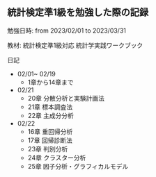 ## 統計検定準1級を勉強した際の記録

勉強日時: from 2023/02/01 to 2023/03/31

教材: 統計検定準1級対応 統計学実践ワークブック


 日記
 
 - 02/01~ 02/19
	- 1章から14章まで
- 02/21
	- 20章 分散分析と実験計画法
	- 21章 標本調査法
	- 22章 主成分分析
- 02/22
	- 16章 重回帰分析
	- 17章 回帰診断法
	- 23章 判別分析
	- 24章 クラスター分析
	- 25章 因子分析・グラフィカルモデル